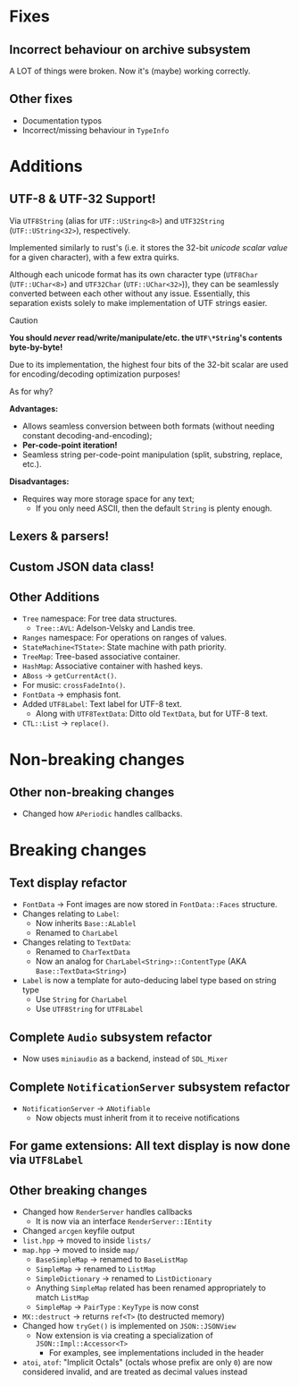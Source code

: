 # Fixes

## Incorrect behaviour on archive subsystem

A LOT of things were broken. Now it's (maybe) working correctly.

## Other fixes

- Documentation typos
- Incorrect/missing behaviour in `TypeInfo`

# Additions

## UTF-8 & UTF-32 Support!

Via `UTF8String` (alias for `UTF::UString<8>`) and `UTF32String` (`UTF::UString<32>`), respectively.

Implemented similarly to rust's (i.e. it stores the 32-bit *unicode scalar value* for a given character), with a few extra quirks.

Although each unicode format has its own character type (`UTF8Char` (`UTF::UChar<8>`) and `UTF32Char` (`UTF::UChar<32>`)),
they can be seamlessly converted between each other without any issue.
Essentially, this separation exists solely to make implementation of UTF strings easier.

> [!caution]
> **You should *never* read/write/manipulate/etc. the `UTF\*String`'s contents byte-by-byte!**
>
> Due to its implementation,
> the highest four bits of the 32-bit scalar
> are used for encoding/decoding optimization purposes!

As for why?

**Advantages:**

- Allows seamless conversion between both formats (without needing constant decoding-and-encoding);
- **Per-code-point iteration!**
- Seamless string per-code-point manipulation (split, substring, replace, etc.).

**Disadvantages:**

- Requires way more storage space for any text;
	- If you only need ASCII, then the default `String` is plenty enough.

## Lexers & parsers!

## Custom JSON data class!

## Other Additions

- `Tree` namespace: For tree data structures.
	- `Tree::AVL`: Adelson-Velsky and Landis tree.
- `Ranges` namespace: For operations on ranges of values.
- `StateMachine<TState>`: State machine with path priority.
- `TreeMap`: Tree-based associative container.
- `HashMap`: Associative container with hashed keys.
- `ABoss` → `getCurrentAct()`.
- For music: `crossFadeInto()`.
- `FontData` → emphasis font.
- Added `UTF8Label`: Text label for UTF-8 text.
	- Along with `UTF8TextData`: Ditto old `TextData`, but for UTF-8 text.
- `CTL::List` → `replace()`.

# Non-breaking changes

## Other non-breaking changes

- Changed how `APeriodic` handles callbacks.

# Breaking changes

## Text display refactor

- `FontData` → Font images are now stored in `FontData::Faces` structure.
- Changes relating to `Label`:
	- Now inherits `Base::ALablel`
	- Renamed to `CharLabel`
- Changes relating to `TextData`:
	- Renamed to `CharTextData`
	- Now an analog for `CharLabel<String>::ContentType` (AKA `Base::TextData<String>`)
- `Label` is now a template for auto-deducing label type based on string type
	- Use `String` for `CharLabel`
	- Use `UTF8String` for `UTF8Label`

## Complete `Audio` subsystem refactor

- Now uses `miniaudio` as a backend, instead of `SDL_Mixer`

## Complete `NotificationServer` subsystem refactor

- `NotificationServer` → `ANotifiable`
	- Now objects must inherit from it to receive notifications

## For game extensions: All text display is now done via `UTF8Label`

## Other breaking changes

- Changed how `RenderServer` handles callbacks
	- It is now via an interface `RenderServer::IEntity`
- Changed `arcgen` keyfile output
- `list.hpp` → moved to inside `lists/`
- `map.hpp` → moved to inside `map/`
	- `BaseSimpleMap` → renamed to `BaseListMap`
	- `SimpleMap` → renamed to `ListMap`
	- `SimpleDictionary` → renamed to `ListDictionary`
	- Anything `SimpleMap` related has been renamed appropriately to match `ListMap`
	- `SimpleMap` → `PairType` : `KeyType` is now const
- `MX::destruct` → returns `ref<T>` (to destructed memory)
- Changed how `tryGet()` is implemented on `JSON::JSONView`
	- Now extension is via creating a specialization of `JSON::Impl::Accessor<T>`
		- For examples, see implementations included in the header
- `atoi`, `atof`: "Implicit Octals" (octals whose prefix are only `0`) are now considered invalid, and are treated as decimal values instead